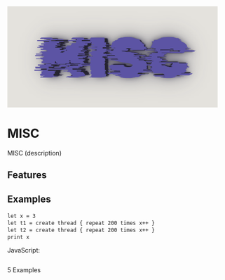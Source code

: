 ![MISC Logo](docs/MISCLogo.png)

# MISC

MISC (description)

## Features

## Examples

```
let x = 3
let t1 = create thread { repeat 200 times x++ }
let t2 = create thread { repeat 200 times x++ }
print x
```

JavaScript:

```

```

5 Examples
